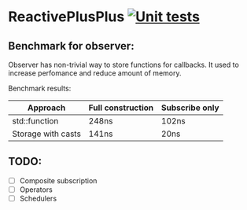 # ReactivePlusPlus [![Unit tests](https://github.com/victimsnino/ReactivePlusPlus/actions/workflows/Tests.yml/badge.svg?branch=main)](https://github.com/victimsnino/ReactivePlusPlus/actions/workflows/Tests.yml)

## Benchmark for observer:

Observer has non-trivial way to store functions for callbacks. It used to increase perfomance and reduce amount of memory.

Benchmark results:

Approach           | Full construction | Subscribe only
-------------------|-------------------|---------------
std::function      | 248ns             | 102ns
Storage with casts | 141ns             | 20ns


## TODO:
- [ ] Composite subscription
- [ ] Operators
- [ ] Schedulers